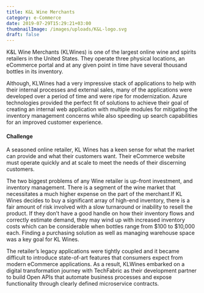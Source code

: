 ```yaml
---
title: K&L Wine Merchants
category: e-Commerce
date: 2019-07-29T15:29:21+03:00
thumbnailImage: /images/uploads/K&L-logo.svg
draft: false
---
```

K&L Wine Merchants (KLWines) is one of the largest online wine and spirits retailers in the United States. 
They operate three physical locations, an eCommerce portal and at any given point in time have several thousand bottles in its inventory. 

Although, KLWines had a very impressive stack of applications to help with their internal processes and external sales, many of 
the applications were developed over a period of time and were ripe for modernization. Azure technologies provided the perfect fit
of solutions to achieve their goal of creating an internal web application with multiple modules for mitigating the inventory 
management concerns while also speeding up search capabilities for an improved customer experience.

#### Challenge

A seasoned online retailer, KL Wines has a keen sense for what the market can provide and what their customers want. Their 
eCommerce website must operate quickly and at scale to meet the needs of their discerning customers. 

The two biggest problems of any Wine retailer is up-front investment, and inventory management. There is a segment of the wine 
market that necessitates a much higher expense on the part of the merchant.If KL Wines decides to buy a significant array of 
high-end inventory, there is a fair amount of risk involved with a slow turnaround or inability to resell the product. If they don’t have 
a good handle on how their inventory flows and correctly estimate demand, they may wind up with increased inventory costs 
which can be considerable when bottles range from $100 to $10,000 each. Finding a purchasing solution as well as managing 
warehouse space was a key goal for KL Wines. 

The retailer’s legacy applications were tightly coupled and it became difficult to introduce state-of-art features that consumers
expect from modern eCommerce applications. As a result, KLWines embarked on a digital transformation journey with TechFabric 
as their development partner to build Open APIs that automate business processes and expose functionality through clearly 
defined microservice contracts.


